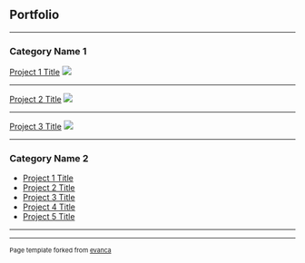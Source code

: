 ## Portfolio

---

### Category Name 1 

[Project 1 Title](/sample_page)
<img src="https://github.com/itaudotong/udotong6953.github.io/blob/master/images/map1.jpg?raw=true"/>

---
[Project 2 Title](/sample_page)
<img src="https://github.com/itaudotong/udotong6953.github.io/blob/master/images/ibom.lng-Model.pdf?raw=true"/>

---
[Project 3 Title](http://example.com/)
<img src="images/dummy_thumbnail.jpg?raw=true"/>

---

### Category Name 2

- [Project 1 Title](https://github.com/itaudotong/udotong6953.github.io/blob/master/images/map1.jpg)
- [Project 2 Title](https://github.com/itaudotong/udotong6953.github.io/blob/master/images/map2.jpg)
- [Project 3 Title](https://github.com/itaudotong/udotong6953.github.io/blob/master/images/map3.jpg)
- [Project 4 Title](https://github.com/itaudotong/udotong6953.github.io/blob/master/images/map4.jpg)
- [Project 5 Title](https://github.com/itaudotong/udotong6953.github.io/blob/master/images/map5.jpg)

---




---
<p style="font-size:11px">Page template forked from <a href="https://github.com/evanca/quick-portfolio">evanca</a></p>
<!-- Remove above link if you don't want to attibute -->
